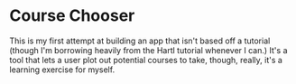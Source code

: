 # Course Chooser

This is my first attempt at building an app that isn't based off a tutorial (though I'm borrowing heavily from the Hartl tutorial whenever I can.) It's a tool that lets a user plot out potential courses to take, though, really, it's a learning exercise for myself.
